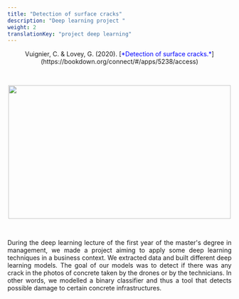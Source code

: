 ```yaml
---
title: "Detection of surface cracks"
description: "Deep learning project "
weight: 2
translationKey: "project deep learning"
---
```


<center> Vuignier, C. & Lovey, G. (2020). [<span style="color:blue">*Detection of surface cracks.*</span>](https://bookdown.org/connect/#/apps/5238/access)</p></center>

<p>&nbsp; </p>

<p align="center">
  <img src="/crack.png" width="500" height="300"/>
</p>

<p>&nbsp; </p>

<p style="text-align:justify;">During the deep learning lecture of the first year of the master's degree in management, we made a project aiming to apply some deep learning techniques in a business context. We extracted data and built different deep learning models. The goal of our models was to detect if there was any crack in the photos of concrete taken by the drones or by the technicians. In other words, we modelled a binary classifier and thus a tool that detects possible damage to certain concrete infrastructures.</p> 
